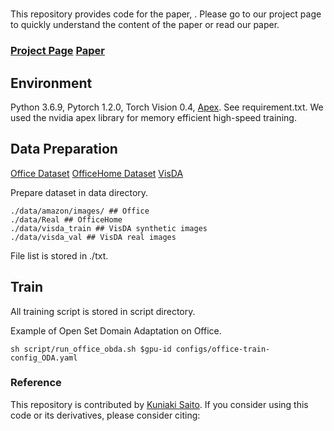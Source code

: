 # []()

This repository provides code for the paper, .
Please go to our project page to quickly understand the content of the paper or read our paper.
### [Project Page](http://cs-people.bu.edu/keisaito/research/DANCE.html)  [Paper]()


## Environment
Python 3.6.9, Pytorch 1.2.0, Torch Vision 0.4, [Apex](https://github.com/NVIDIA/apex). See requirement.txt.
 We used the nvidia apex library for memory efficient high-speed training.

## Data Preparation

[Office Dataset](https://people.eecs.berkeley.edu/~jhoffman/domainadapt/)
[OfficeHome Dataset](http://hemanthdv.org/OfficeHome-Dataset/) [VisDA](https://github.com/VisionLearningGroup/taskcv-2017-public/tree/master/classification)

Prepare dataset in data directory.
```
./data/amazon/images/ ## Office
./data/Real ## OfficeHome
./data/visda_train ## VisDA synthetic images
./data/visda_val ## VisDA real images

```

File list is stored in ./txt.

## Train

All training script is stored in script directory.


Example of Open Set Domain Adaptation on Office.
```
sh script/run_office_obda.sh $gpu-id configs/office-train-config_ODA.yaml
```


### Reference
This repository is contributed by [Kuniaki Saito](http://cs-people.bu.edu/keisaito/).
If you consider using this code or its derivatives, please consider citing:
